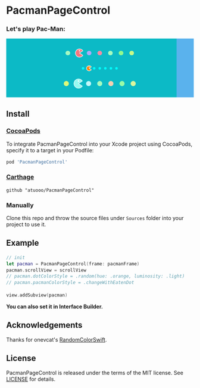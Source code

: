 # PacmanPageControl 

### Let's play Pac-Man:

<p align="left" >
  <img src="demo.gif" alt="demo" title="demo">
</p>

## Install

### [CocoaPods](https://cocoapods.org/)

To integrate PacmanPageControl into your Xcode project using CocoaPods, specify it to a target in your Podfile:

```ruby
pod 'PacmanPageControl'
```

### [Carthage](https://github.com/Carthage/Carthage)

```ogdl
github "atuooo/PacmanPageControl"
```

### Manually

Clone this repo and throw the source files under `Sources` folder into your project to use it.

## Example

```swift
// init 
let pacman = PacmanPageControl(frame: pacmanFrame)
pacman.scrollView = scrollView
// pacman.dotColorStyle = .random(hue: .orange, luminosity: .light)
// pacman.pacmanColorStyle = .changeWithEatenDot

view.addSubview(pacman)
```

**You can also set it in Interface Builder.**

## Acknowledgements

Thanks for onevcat's [RandomColorSwift](https://github.com/onevcat/RandomColorSwift).

## License

PacmanPageControl is released under the terms of the MIT license. See [LICENSE](LICENSE) for details.

